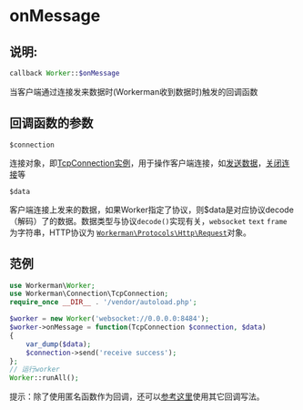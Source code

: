 # onMessage
## 说明:
```php
callback Worker::$onMessage
```

当客户端通过连接发来数据时(Workerman收到数据时)触发的回调函数

## 回调函数的参数

 ``` $connection ```

连接对象，即[TcpConnection实例](../tcp-connection.md)，用于操作客户端连接，如[发送数据](../tcp-connection/send.md)，[关闭连接](../tcp-connection/close.md)等

 ``` $data ```

客户端连接上发来的数据，如果Worker指定了协议，则$data是对应协议decode（解码）了的数据。数据类型与协议`decode()`实现有关，`websocket` `text` `frame` 为字符串，HTTP协议为 [`Workerman\Protocols\Http\Request`](../http/request.md)对象。


## 范例

```php
use Workerman\Worker;
use Workerman\Connection\TcpConnection;
require_once __DIR__ . '/vendor/autoload.php';

$worker = new Worker('websocket://0.0.0.0:8484');
$worker->onMessage = function(TcpConnection $connection, $data)
{
    var_dump($data);
    $connection->send('receive success');
};
// 运行worker
Worker::runAll();
```

提示：除了使用匿名函数作为回调，还可以[参考这里](../faq/callback_methods.md)使用其它回调写法。